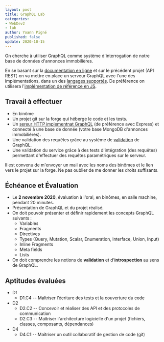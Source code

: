 ```yaml
---
layout: post
title: GraphQL Lab
categories:
- WebDev2
- lab
author: Yoann Pigné
published: false
update: 2020-10-15
---
```





On cherche à utiliser GraphQL comme système d'interrogation de notre base de données d'annonces immobilières.

En se basant sur la [documentation en ligne](https://graphql.org/learn) et sur le précédent projet (API REST) on va mettre en place un serveur GraphQL avec l'une des implémentations, dans un des [langages supportés](https://graphql.org/code/). De préférence on utilisera l'[implémentation de référence en JS](https://graphql.org/code/#javascript).

## Travail à effectuer

- En binôme
- Un projet git sur la forge qui héberge le code et les tests.
- Un [sereur HTTP implementnat GraphQL](https://graphql.org/learn/serving-over-http/) (de préférence avec Express) et connecté à une base de donnée (votre base  MongoDB d'annonces immobilières).
- Une validation des requêtes grâce au système de [validation](https://graphql.org/learn/validation/) de GraphQL.
- Une validation du service grâce à des tests d'intégration (des requêtes)  permettant d'effectuer des requêtes paramétriques sur le serveur.


Il est convenu de m'envoyer un mail avec les noms des binômes et le lien vers le projet sur la forge. Ne pas oublier de me donner les droits suffisants.

## Échéance et Évaluation


- Le **2 novembre 2020**,  évaluation à l'oral, en binômes, en salle machine, pendant 20 minutes.
- Présentation  de GraphQL et du projet réalisé.
- On doit pouvoir présenter et définir rapidement les concepts GraphQL suivants :
  - Variables
  - Fragments
  - Directives
  - Types (Query, Mutation, Scalar, Enumeration, Interface, Union, Input)
  - Inline Fragments
  - Meta fields
  - Lists
- On doit comprendre les notions de **validation** et d'**introspection** au sens de GraphQL.

## Aptitudes évaluées


- D1
  - D1.C4 --  Maîtriser l’écriture des tests et la couverture du code
- D2
  - D2.C2 --  Concevoir et réaliser des API et des protocoles de communication
  - D2.C3 --  Maîtriser l'architecture logicielle d'un projet (fichiers, classes, composants, dépendances)
- D4
  - D4.C1 --  Maîtriser un outil collaboratif de gestion de code (git)